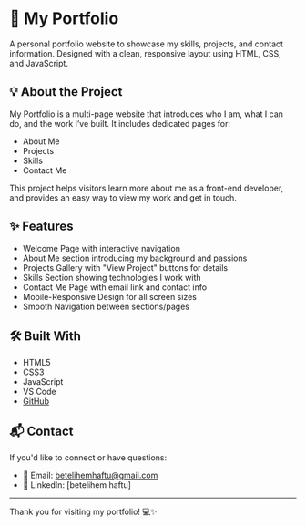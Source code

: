 # 🎨 My Portfolio

A personal portfolio website to showcase my skills, projects, and contact information. Designed with a clean, responsive layout using HTML, CSS, and JavaScript.

## 💡 About the Project

My Portfolio is a multi-page website that introduces who I am, what I can do, and the work I’ve built. It includes dedicated pages for:
- About Me
- Projects
- Skills
- Contact Me

This project helps visitors learn more about me as a front-end developer, and provides an easy way to view my work and get in touch.

## ✨ Features

- Welcome Page with interactive navigation
- About Me section introducing my background and passions
- Projects Gallery with "View Project" buttons for details
- Skills Section showing technologies I work with
- Contact Me Page with email link and contact info
- Mobile-Responsive Design for all screen sizes
- Smooth Navigation between sections/pages

## 🛠️ Built With

- HTML5
- CSS3
- JavaScript
- VS Code
- [GitHub](https://github.com/betsha)

## 📬 Contact

If you'd like to connect or have questions:
- 📧 Email: [betelihemhaftu@gmail.com](mailto:betelihemhaftu@gmail.com)
- 💼 LinkedIn: [betelihem haftu]

---

Thank you for visiting my portfolio! 💻✨
